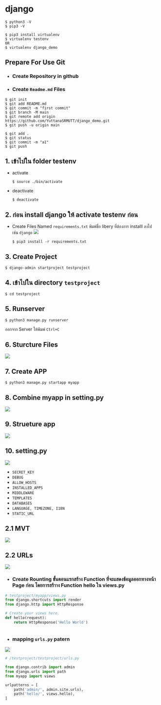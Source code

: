# django




```
$ python3 -V
$ pip3 -V
```

```
$ pip3 install virtualenv
$ virtualenv testenv
OR
$ virtualenv django_demo
```



## Prepare For Use Git
* ### Create Repository in github
* ### Create `Readme.md` Files
```
$ git init
$ git add README.md
$ git commit -m "first commit"
$ git branch -M main
$ git remote add origin https://github.com/YuttanaSRMUTT/django_demo.git
$ git push -u origin main
```

```
$ git add .
$ git status
$ git commit -m "a1"
$ git push
```


## 1. เข้าไปใน folder testenv

* activate
    ```
    $ source ./bin/activate
    ```
* deactivate
    ```
    $ deactivate
    ```
    

## 2. ก่อน install django ให้ activate testenv ก่อน

* Create Files Named `requirements.txt` พิมพ์ชื่อ libery ที่ต้องการ installl ลงไป เช่น `django`
![](./imageForReadme/requirements_txt.png)

    ```
    $ pip3 install -r requirements.txt
    ```


## 3. Create Project
```
$ django-admin startproject testproject
```

## 4. เข้าไปใน directory `testproject` 

```
$ cd testproject
```

## 5. Runserver
```
$ python3 manage.py runserver
```
ออกจาก Server ให้พิมพ์ `Ctrl+C`

## 6. Sturcture Files
![](./imageForReadme/files_structure.png)

## 7. Create APP
```
$ python3 manage.py startapp myapp
```

## 8. Combine myapp in setting.py
![](./imageForReadme/combine_myapp.png)


## 9. Strueture app
![](./imageForReadme/app_structure.png)

## 10. setting.py
![](./imageForReadme/setting_py.png)

* `SECRET_KEY`
* `DEBUG`
* `ALLOW_HOSTS`
* `INSTALLED_APPS`
* `MIDDLEWARE`
* `TEMPLATES`
* `DATABASES`
* `LANGUAGE, TIMEZONE, I18N`
* `STATIC_URL`

## 2.1 MVT
![](./imageForReadme/MVT.png)

## 2.2 URLs
![](./imageForReadme/urls_py.png)

* ### Create Rounting ขั้นตอนแรกสร้าง Function ที่จะแสดงข้อมูลออกทางหน้า Page ก่อน โดยการสร้าาง Function hello ใน views.py

```python
# testproject/myapp/views.py
from django.shortcuts import render
from django.http import HttpResponse

# Create your views here.
def hello(request):
    return HttpResponse('Hello World')
```
![]()

* ### mapping `urls.py` patern
![](./imageForReadme/urls_py.png)

```python
# /testproject/testproject/urls.py

from django.contrib import admin
from django.urls import path
from myapp import views

urlpatterns = [
    path('admin/', admin.site.urls),
    path('hello/', views.hello),
]
```








